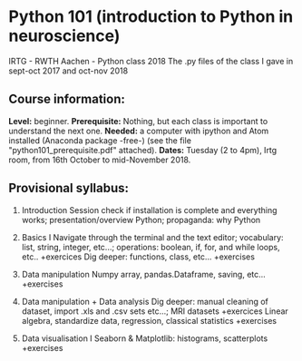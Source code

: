# Python 101 (introduction to Python in neuroscience)

IRTG - RWTH Aachen - Python class 2018
The .py files of the class I gave in sept-oct 2017 and oct-nov 2018


## Course information:
**Level:** beginner.
**Prerequisite:** Nothing, but each class is important to understand the next one.
**Needed:** a computer with ipython and Atom installed (Anaconda package -free-) (see the file "python101_prerequisite.pdf" attached).
**Dates:** Tuesday (2 to 4pm), Irtg room, from 16th October to mid-November 2018.

## Provisional syllabus:

1. Introduction
Session check if installation is complete and everything works;
presentation/overview Python;
propaganda: why Python

2. Basics I
Navigate through the terminal and the text editor;
vocabulary: list, string, integer, etc...;
operations: boolean, if, for, and while loops, etc..
+exercices
Dig deeper: functions, class, etc...
+exercises

3. Data manipulation
Numpy array, pandas.Dataframe, saving, etc...
+exercises

4. Data manipulation + Data analysis
Dig deeper: manual cleaning of dataset, import .xls and .csv sets etc...;
MRI datasets
+exercices
Linear algebra, standardize data, regression, classical statistics
+exercises

5. Data visualisation I
Seaborn & Matplotlib: histograms, scatterplots
+exercises

